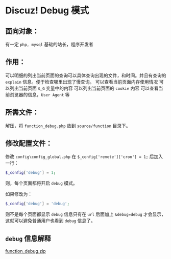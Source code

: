 # Discuz! Debug 模式
## 面向对象：
有一定 `php, mysql` 基础的站长，程序开发者
## 作用：
可以明细的列出当前页面的查询可以具体查询出现的文件，和时间。并且有查询的 `explain` 信息。便于检查哪里出现了慢查询。
可以查看当前页面内存使用情况
可以列出当前页面 `$_G` 变量中的内容
可以列出当前页面的 `cookie` 内容
可以查看当前浏览器的信息，`User Agent` 等

## 所需文件：

解压，将 `function_debug.php` 放到 `source/function` 目录下。

## 修改配置文件：
修改 `config\config_global.php`
在 `$_config['remote']['cron'] = 1;` 后加入一行：

```php
$_config['debug'] = 1;
```
则，每个页面都将开启 `debug` 模式。

如果修改为：
```php
$_config['debug'] = 'debug';
```
则不是每个页面都显示 `debug` 信息只有在 `url` 后面加上 `&debug=debug` 才会显示，这就可以避免普通用户也看到 `debug` 信息了。

## `debug` 信息解释
[function_debug.zip](https://www.dismall.com/forum.php?mod=attachment&aid=MTEyfDhkMDVlNDBkfDE2ODM1MzEzMDd8MHwyMTc%3D)
